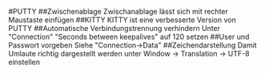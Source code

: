 #PUTTY
##Zwischenablage
Zwischanablage lässt sich mit rechter Maustaste einfügen
##KITTY
KITTY ist eine verbesserte Version von PUTTY
##Automatische Verbindungstrennung verhindern
Unter "Connection" "Seconds between keepalives" auf 120 setzen
##User und Passwort vorgeben
Siehe "Connection->Data"
##Zeichendarstellung
Damit Umlaute richtig dargestellt werden unter Window -> Translation -> UTF-8 einstellen

